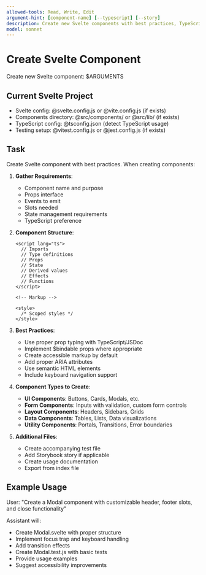 ```yaml
---
allowed-tools: Read, Write, Edit
argument-hint: [component-name] [--typescript] [--story]
description: Create new Svelte components with best practices, TypeScript support, and testing
model: sonnet
---
```


# Create Svelte Component

Create new Svelte component: $ARGUMENTS

## Current Svelte Project

- Svelte config: @svelte.config.js or @vite.config.js (if exists)
- Components directory: @src/components/ or @src/lib/ (if exists)
- TypeScript config: @tsconfig.json (detect TypeScript usage)
- Testing setup: @vitest.config.js or @jest.config.js (if exists)

## Task

Create Svelte component with best practices. When creating components:

1. **Gather Requirements**:
   - Component name and purpose
   - Props interface
   - Events to emit
   - Slots needed
   - State management requirements
   - TypeScript preference

2. **Component Structure**:
   ```svelte
   <script lang="ts">
     // Imports
     // Type definitions
     // Props
     // State
     // Derived values
     // Effects
     // Functions
   </script>
   
   <!-- Markup -->
   
   <style>
     /* Scoped styles */
   </style>
   ```

3. **Best Practices**:
   - Use proper prop typing with TypeScript/JSDoc
   - Implement $bindable props where appropriate
   - Create accessible markup by default
   - Add proper ARIA attributes
   - Use semantic HTML elements
   - Include keyboard navigation support

4. **Component Types to Create**:
   - **UI Components**: Buttons, Cards, Modals, etc.
   - **Form Components**: Inputs with validation, custom form controls
   - **Layout Components**: Headers, Sidebars, Grids
   - **Data Components**: Tables, Lists, Data visualizations
   - **Utility Components**: Portals, Transitions, Error boundaries

5. **Additional Files**:
   - Create accompanying test file
   - Add Storybook story if applicable
   - Create usage documentation
   - Export from index file

## Example Usage

User: "Create a Modal component with customizable header, footer slots, and close functionality"

Assistant will:
- Create Modal.svelte with proper structure
- Implement focus trap and keyboard handling
- Add transition effects
- Create Modal.test.js with basic tests
- Provide usage examples
- Suggest accessibility improvements
